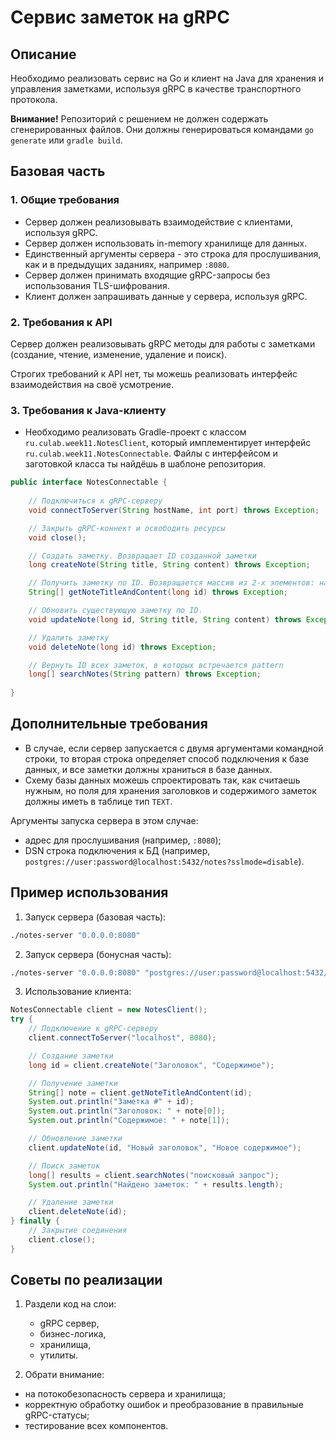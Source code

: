 # Cервис заметок на gRPC

## Описание

Необходимо реализовать сервис на Go и клиент на Java для хранения и управления заметками, используя gRPC в качестве транспортного протокола. 

**Внимание!** Репозиторий с решением не должен содержать сгенерированных файлов. Они должны генерироваться командами `go generate` или `gradle build`.

## Базовая часть

### 1. Общие требования

- Сервер должен реализовывать взаимодействие с клиентами, используя gRPC.
- Сервер должен использовать in-memory хранилище для данных.
- Единственный аргументы сервера - это строка для прослушивания, как и в предыдущих заданиях, например `:8080`.
- Сервер должен принимать входящие gRPC-запросы без использования TLS-шифрования.
- Клиент должен запрашивать данные у сервера, используя gRPC.

### 2. Требования к API

Сервер должен реализовывать gRPC методы для работы с заметками (создание, чтение, изменение, удаление и поиск).

Строгих требований к API нет, ты можешь реализовать интерфейс взаимодействия на своё усмотрение.

### 3. Требования к Java-клиенту

- Необходимо реализовать Gradle-проект с классом `ru.culab.week11.NotesClient`, который имплементирует интерфейс `ru.culab.week11.NotesConnectable`. Файлы с интерфейсом и заготовкой класса ты найдёшь в шаблоне репозитория.

```java
public interface NotesConnectable {
    
    // Подключиться к gRPC-серверу
    void connectToServer(String hostName, int port) throws Exception;

    // Закрыть gRPC-коннект и освободить ресурсы
    void close();

    // Создать заметку. Возвращает ID созданной заметки
    long createNote(String title, String content) throws Exception;

    // Получить заметку по ID. Возвращается массив из 2-х элементов: название и текст заметки
    String[] getNoteTitleAndContent(long id) throws Exception;

    // Обновить существующую заметку по ID.
    void updateNote(long id, String title, String content) throws Exception;

    // Удалить заметку
    void deleteNote(long id) throws Exception;

    // Вернуть ID всех заметок, в которых встречается pattern
    long[] searchNotes(String pattern) throws Exception;
    
}
```

## Дополнительные требования

- В случае, если сервер запускается с двумя аргументами командной строки, то вторая строка определяет способ подключения к базе данных, и все заметки должны храниться в базе данных.
- Схему базы данных можешь спроектировать так, как считаешь нужным, но поля для хранения заголовков и содержимого заметок должны иметь в таблице тип `TEXT`.

Аргументы запуска сервера в этом случае:

- адрес для прослушивания (например, `:8080`);
- DSN строка подключения к БД (например, `postgres://user:password@localhost:5432/notes?sslmode=disable`).

## Пример использования

1. Запуск сервера (базовая часть):

```bash
./notes-server "0.0.0.0:8080"
```

2. Запуск сервера (бонусная часть):

```bash
./notes-server "0.0.0.0:8080" "postgres://user:password@localhost:5432/notes?sslmode=disable"
```

3. Использование клиента:

```java
NotesConnectable client = new NotesClient();
try {
    // Подключение к gRPC-серверу
    client.connectToServer("localhost", 8080);

    // Создание заметки
    long id = client.createNote("Заголовок", "Содержимое");

    // Получение заметки
    String[] note = client.getNoteTitleAndContent(id);
    System.out.println("Заметка #" + id);
    System.out.println("Заголовок: " + note[0]);
    System.out.println("Содержимое: " + note[1]);

    // Обновление заметки
    client.updateNote(id, "Новый заголовок", "Новое содержимое");

    // Поиск заметок
    long[] results = client.searchNotes("поисковый запрос");
    System.out.println("Найдено заметок: " + results.length);

    // Удаление заметки
    client.deleteNote(id);
} finally {
    // Закрытие соединения
    client.close();
}
```

## Советы по реализации

1. Раздели код на слои:
   - gRPC сервер,
   - бизнес-логика,
   - хранилища,
   - утилиты.

2. Обрати внимание:

- на потокобезопасность сервера и хранилища;
- корректную обработку ошибок и преобразование в правильные gRPC-статусы;
- тестирование всех компонентов.


